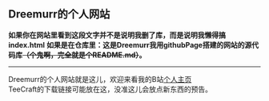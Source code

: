 ## Dreemurr的个人网站
**如果你在网站里看到这段文字并不是说明我删了库，而是说明我懒得搞index.html**
**如果是在仓库里：这是Dreemurr我用githubPage搭建的网站的源代码库~~（个鬼啊，完全就是个README.md）~~。**
***
Dreemurr的个人网站就是这儿，欢迎来看我的B站[个人主页](https://space.bilibili.com/431064862)\
TeeCraft的下载链接可能放在这，没准这儿会放点新东西的预告。
